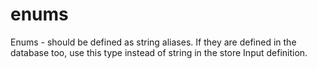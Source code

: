 # enums

Enums - should be defined as string aliases.
If they are defined in the database too, use this type instead of string in the store Input definition.
